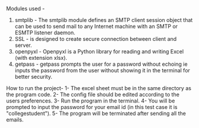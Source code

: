 Modules used -
1) smtplib - The smtplib module defines an SMTP client session object that can be used to send mail to any Internet machine with an SMTP or ESMTP listener daemon.
2) SSL - is designed to create secure connection between client and server.
3) openpyxl - Openpyxl is a Python library for reading and writing Excel (with extension xlsx).
4) getpass - getpass prompts the user for a password without echoing ie inputs the password from the user without showing it in the terminal for better security.

How to run the project-
1- The excel sheet must be in the same directory as the program code.
2- The config file should be edited according to the users preferences.
3- Run the program in the terminal.
4- You will be prompted to input the password for your email id (in this test case it is "collegestudent").
5- The program will be terminated after sending all the emails.
